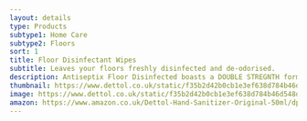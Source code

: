 ```yaml
---
layout: details
type: Products
subtype1: Home Care
subtype2: Floors
sort: 1
title: Floor Disinfectant Wipes
subtitle: Leaves your floors freshly disinfected and de-odorised.
description: Antiseptix Floor Disinfected boasts a DOUBLE STREGNTH formula specially developed to disinfect the grimiest floors all over your house. This formula is proven to kill 99.9% of bacteria, fungus, and virus. fresh, healthy floors for everyone at home from the baby crawler to the 3 second rule floor eater, Antiseptix Floor Disinfectant has got you covered.
thumbnail: https://www.dettol.co.uk/static/f35b2d42b0cb1e3ef638d784b46d548d/ad85c/azss6bhqtfbqkg9m5lk4.webp
image: https://www.dettol.co.uk/static/f35b2d42b0cb1e3ef638d784b46d548d/ad85c/azss6bhqtfbqkg9m5lk4.webp
amazon: https://www.amazon.co.uk/Dettol-Hand-Sanitizer-Original-50ml/dp/B08HYQW9GP/ref=sr_1_4?keywords=dettol+instant+hand+sanitizer&qid=1661961971&refinements=p_76%3A419158031&rnid=419157031&rps=1&sprefix=dettol+instant+%2Caps%2C80&sr=8-4
---
```

